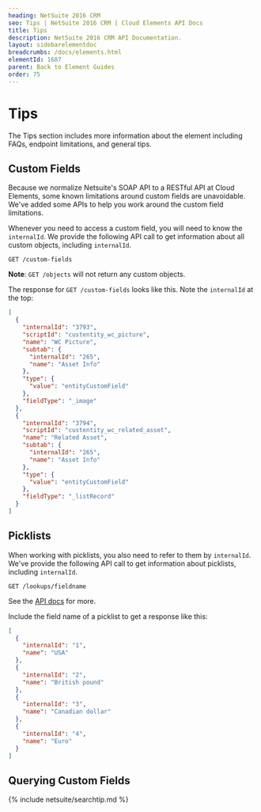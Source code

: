 ```yaml
---
heading: NetSuite 2016 CRM
seo: Tips | NetSuite 2016 CRM | Cloud Elements API Docs
title: Tips
description: NetSuite 2016 CRM API Documentation.
layout: sidebarelementdoc
breadcrumbs: /docs/elements.html
elementId: 1687
parent: Back to Element Guides
order: 75
---
```


# Tips

The Tips section includes more information about the element including FAQs, endpoint limitations, and general tips.

## Custom Fields

Because we normalize Netsuite's SOAP API to a RESTful API at Cloud Elements, some known limitations around custom fields are unavoidable. We've added some APIs to help you work around the custom field limitations.

Whenever you need to access a custom field, you will need to know the `internalId`. We provide the following API call to get information about all custom objects, including `internalId`.

    GET /custom-fields

__Note__: `GET /objects` will not return any custom objects.

The response for `GET /custom-fields` looks like this. Note the `internalId` at the top:

```json
[
  {
    "internalId": "3793",
    "scriptId": "custentity_wc_picture",
    "name": "WC Picture",
    "subtab": {
      "internalId": "265",
      "name": "Asset Info"
    },
    "type": {
      "value": "entityCustomField"
    },
    "fieldType": "_image"
  },
  {
    "internalId": "3794",
    "scriptId": "custentity_wc_related_asset",
    "name": "Related Asset",
    "subtab": {
      "internalId": "265",
      "name": "Asset Info"
    },
    "type": {
      "value": "entityCustomField"
    },
    "fieldType": "_listRecord"
  }
]
```

## Picklists

When working with picklists, you also need to refer to them by `internalId`. We've provide the following API call to get information about picklists, including `internalId`.

    GET /lookups/fieldname

See the [API docs](api-documentation.html) for more.

Include the field name of a picklist to get a response like this:

```json
[
  {
    "internalId": "1",
    "name": "USA"
  },
  {
    "internalId": "2",
    "name": "British pound"
  },
  {
    "internalId": "3",
    "name": "Canadian dollar"
  },
  {
    "internalId": "4",
    "name": "Euro"
  }
]
```


## Querying Custom Fields

{% include netsuite/searchtip.md %}
